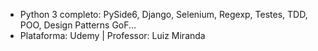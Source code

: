 - Python 3 completo: PySide6, Django, Selenium, Regexp, Testes, TDD, POO, Design Patterns GoF...
- Plataforma: Udemy | Professor: Luiz Miranda
